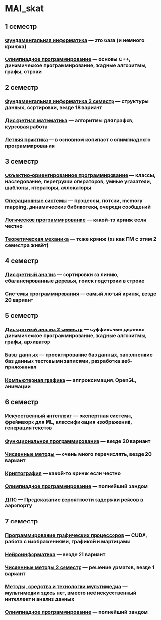 # MAI_skat

## 1 семестр

### [Фундаментальная информатика](https://github.com/papey08/MAI_skat/tree/main/FI) — это база (и немного кринжа)

### [Олимпиадное программирование](https://github.com/papey08/MAI_skat/tree/main/Olymp) — основы C++, динамическое программирование, жадные алгоритмы, графы, строки

## 2 семестр

### [Фундаментальная информатика 2 семестр](https://github.com/papey08/MAI_skat/tree/main/FI2) — структуры данных, сортировки, везде 18 вариант

### [Дискретная математика](https://github.com/papey08/MAI_skat/tree/main/DM) — алгоритмы для графов, курсовая работа

### [Летняя практика](https://github.com/papey08/MAI_skat/tree/main/SP2021) — в основном копипаст с олимпиадного программирования

## 3 семестр

### [Объектно-ориентированное программирование](https://github.com/papey08/MAI_skat/tree/main/OOP) — классы, наследование, перегрузки операторов, умные указатели, шаблоны, итераторы, аллокаторы

### [Операционные системы](https://github.com/papey08/MAI_skat/tree/main/OS) — процессы, потоки, memory mapping, динамические библиотеки, очереди сообщений

### [Логическое программирование](https://github.com/papey08/MAI_skat/tree/main/LP) — какой-то кринж если честно

### [Теоретическая механика](https://github.com/papey08/MAI_skat/tree/main/TM) — тоже кринж (хз как ПМ с этим 2 семестра живёт)

## 4 семестр

### [Дискретный анализ](https://github.com/papey08/MAI_skat/tree/main/DA) — сортировки за линию, сбалансированные деревья, поиск подстроки в строке

### [Системы программирования](https://github.com/papey08/MAI_skat/tree/main/PS) — самый лютый кринж, везде 20 вариант

## 5 семестр

### [Дискретный анализ 2 семестр](https://github.com/papey08/MAI_skat/tree/main/DA2) — суффиксные деревья, динамическое программирование, жадные алгоритмы, графы, архиватор

### [Базы данных](https://github.com/papey08/MAI_skat/tree/main/DB) — проектирование баз данных, заполнениие баз данных тестовыми записями, разработка веб-приложения

### [Компьютерная графика](https://github.com/papey08/MAI_skat/tree/main/CG) — аппроксимация, OpenGL, анимации

## 6 семестр

### [Искусственный интеллект](https://github.com/papey08/MAI_skat/tree/main/AI) — экспертная система, фреймворк для ML, классификация изображений, генерация текстов

### [Функциональное программирование](https://github.com/papey08/MAI_skat/tree/main/FP) — везде 20 вариант

### [Численные методы](https://github.com/papey08/MAI_skat/tree/main/NM) — очень много перечислять, везде 20 вариант

### [Криптография](https://github.com/papey08/MAI_skat/tree/main/Crypto) — какой-то кринж если честно

### [Олимпиадное программирование](https://github.com/papey08/MAI_skat/tree/main/Olymp2) — полнейший рандом

### [ДПО](https://github.com/papey08/MAI_skat/tree/main/DSK) — Предсказание вероятности задержки рейсов в аэропорту

## 7 семестр

### [Программирование графических процессоров](https://github.com/papey08/MAI_skat/tree/main/PGP) — CUDA, работа с изображениями, графикой и мартицами

### [Нейроинформатика](https://github.com/papey08/MAI_skat/tree/main/NI) — везде 21 вариант

### [Численные методы 2 семестр](https://github.com/papey08/MAI_skat/tree/main/NM2) — решение урматов, везде 1 вариант

### [Методы, средства и технологии мультимедиа](https://github.com/papey08/MAI_skat/tree/main/AI%26DA) — мультимедии здесь нет, вместо неё искусственный интеллект и анализ данных

### [Олимпиадное программирование](https://github.com/papey08/MAI_skat/tree/main/Olymp3) — полнейший рандом
